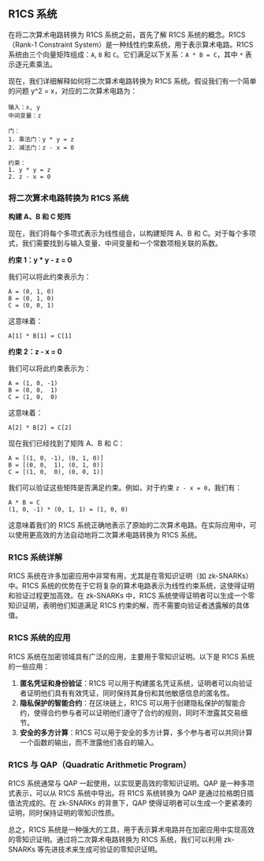 ## R1CS 系统
在将二次算术电路转换为 R1CS 系统之前，首先了解 R1CS 系统的概念。R1CS（Rank-1 Constraint System）是一种线性约束系统，用于表示算术电路。R1CS 系统由三个向量矩阵组成：`A`, `B` 和 `C`。它们满足以下关系：`A * B = C`，其中 `*` 表示逐元素乘法。

现在，我们详细解释如何将二次算术电路转换为 R1CS 系统。假设我们有一个简单的问题 y^2 = x，对应的二次算术电路为：

```
输入：x, y
中间变量：z

门：
1. 乘法门：y * y = z
2. 减法门：z - x = 0

约束：
1. y * y = z
2. z - x = 0
```

### 将二次算术电路转换为 R1CS 系统

**构建 A、B 和 C 矩阵**

现在，我们将每个多项式表示为线性组合，以构建矩阵 A、B 和 C。对于每个多项式，我们需要找到与输入变量、中间变量和一个常数项相关联的系数。

**约束 1：y * y - z = 0**

我们可以将此约束表示为：

```
A = (0, 1, 0)
B = (0, 1, 0)
C = (0, 0, 1)
```

这意味着：

```
A[1] * B[1] = C[1]
```

**约束 2：z - x = 0**

我们可以将此约束表示为：

```
A = (1, 0, -1)
B = (0, 0,  1)
C = (1, 0,  0)
```

这意味着：

```
A[2] * B[2] = C[2]
```

现在我们已经找到了矩阵 A、B 和 C：

```
A = [(1, 0, -1), (0, 1, 0)]
B = [(0, 0,  1), (0, 1, 0)]
C = [(1, 0,  0), (0, 0, 1)]
```

我们可以验证这些矩阵是否满足约束。例如，对于约束 `z - x = 0`，我们有：

```
A * B = C
(1, 0, -1) * (0, 1, 1) = (1, 0, 0)
```

这意味着我们的 R1CS 系统正确地表示了原始的二次算术电路。在实际应用中，可以使用更高效的方法自动地将二次算术电路转换为 R1CS 系统。

### R1CS 系统详解

R1CS 系统在许多加密应用中非常有用，尤其是在零知识证明（如 zk-SNARKs）中。R1CS 系统的优势在于它将复杂的算术电路表示为线性约束系统，这使得证明和验证过程更加高效。在 zk-SNARKs 中，R1CS 系统使得证明者可以生成一个零知识证明，表明他们知道满足 R1CS 约束的解，而不需要向验证者透露解的具体值。

### R1CS 系统的应用

R1CS 系统在加密领域具有广泛的应用，主要用于零知识证明。以下是 R1CS 系统的一些应用：

1. **匿名凭证和身份验证**：R1CS 可以用于构建匿名凭证系统，证明者可以向验证者证明他们具有有效凭证，同时保持其身份和其他敏感信息的匿名性。
2. **隐私保护的智能合约**：在区块链上，R1CS 可以用于创建隐私保护的智能合约，使得合约参与者可以证明他们遵守了合约的规则，同时不泄露其交易细节。
3. **安全的多方计算**：R1CS 可以用于安全的多方计算，多个参与者可以共同计算一个函数的输出，而不泄露他们各自的输入。

### R1CS 与 QAP（Quadratic Arithmetic Program）

R1CS 系统通常与 QAP 一起使用，以实现更高效的零知识证明。QAP 是一种多项式表示，可以从 R1CS 系统中导出。将 R1CS 系统转换为 QAP 是通过拉格朗日插值法完成的。在 zk-SNARKs 的背景下，QAP 使得证明者可以生成一个更紧凑的证明，同时保持证明的零知识性质。

总之，R1CS 系统是一种强大的工具，用于表示算术电路并在加密应用中实现高效的零知识证明。通过将二次算术电路转换为 R1CS 系统，我们可以利用 zk-SNARKs 等先进技术来生成可验证的零知识证明。